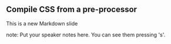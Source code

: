 ##  Compile CSS from a pre-processor

This is a new Markdown slide

note:
    Put your speaker notes here.
    You can see them pressing 's'.
